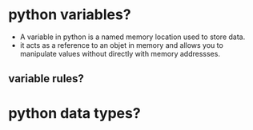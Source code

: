 # python variables?
- A variable in python is a named memory location used to store data.
- it acts as a reference to an objet in memory and allows you to manipulate values without directly with memory addressses.
## variable rules?




# python data types?

